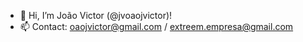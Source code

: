 - 👋 Hi, I’m João Victor (@jvoaojvictor)!
- 📫 Contact: oaojvictor@gmail.com / extreem.empresa@gmail.com
